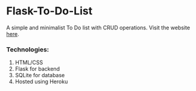 # Flask-To-Do-List
A simple and minimalist To Do list with CRUD operations. Visit the website [here](https://flash-todo-list.herokuapp.com/).

### Technologies:
1. HTML/CSS
2. Flask for backend
3. SQLite for database
4. Hosted using Heroku
